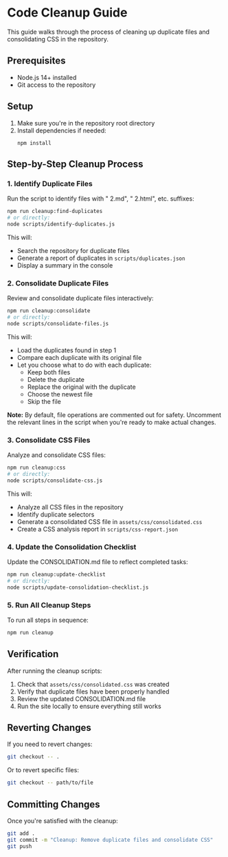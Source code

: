 # Code Cleanup Guide

This guide walks through the process of cleaning up duplicate files and consolidating CSS in the repository.

## Prerequisites

- Node.js 14+ installed
- Git access to the repository

## Setup

1. Make sure you're in the repository root directory
2. Install dependencies if needed:
   ```
   npm install
   ```

## Step-by-Step Cleanup Process

### 1. Identify Duplicate Files

Run the script to identify files with " 2.md", " 2.html", etc. suffixes:

```bash
npm run cleanup:find-duplicates
# or directly:
node scripts/identify-duplicates.js
```

This will:

- Search the repository for duplicate files
- Generate a report of duplicates in `scripts/duplicates.json`
- Display a summary in the console

### 2. Consolidate Duplicate Files

Review and consolidate duplicate files interactively:

```bash
npm run cleanup:consolidate
# or directly:
node scripts/consolidate-files.js
```

This will:

- Load the duplicates found in step 1
- Compare each duplicate with its original file
- Let you choose what to do with each duplicate:
  - Keep both files
  - Delete the duplicate
  - Replace the original with the duplicate
  - Choose the newest file
  - Skip the file

**Note:** By default, file operations are commented out for safety. Uncomment the relevant lines in the script when you're ready to make actual changes.

### 3. Consolidate CSS Files

Analyze and consolidate CSS files:

```bash
npm run cleanup:css
# or directly:
node scripts/consolidate-css.js
```

This will:

- Analyze all CSS files in the repository
- Identify duplicate selectors
- Generate a consolidated CSS file in `assets/css/consolidated.css`
- Create a CSS analysis report in `scripts/css-report.json`

### 4. Update the Consolidation Checklist

Update the CONSOLIDATION.md file to reflect completed tasks:

```bash
npm run cleanup:update-checklist
# or directly:
node scripts/update-consolidation-checklist.js
```

### 5. Run All Cleanup Steps

To run all steps in sequence:

```bash
npm run cleanup
```

## Verification

After running the cleanup scripts:

1. Check that `assets/css/consolidated.css` was created
2. Verify that duplicate files have been properly handled
3. Review the updated CONSOLIDATION.md file
4. Run the site locally to ensure everything still works

## Reverting Changes

If you need to revert changes:

```bash
git checkout -- .
```

Or to revert specific files:

```bash
git checkout -- path/to/file
```

## Committing Changes

Once you're satisfied with the cleanup:

```bash
git add .
git commit -m "Cleanup: Remove duplicate files and consolidate CSS"
git push
```
